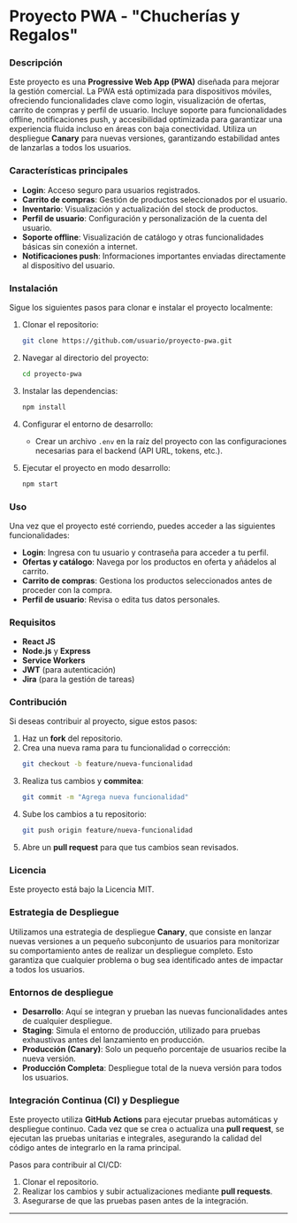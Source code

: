 
# Proyecto PWA - "Chucherías y Regalos"

### Descripción
Este proyecto es una **Progressive Web App (PWA)** diseñada para mejorar la gestión comercial. La PWA está optimizada para dispositivos móviles, ofreciendo funcionalidades clave como login, visualización de ofertas, carrito de compras y perfil de usuario. Incluye soporte para funcionalidades offline, notificaciones push, y accesibilidad optimizada para garantizar una experiencia fluida incluso en áreas con baja conectividad. Utiliza un despliegue **Canary** para nuevas versiones, garantizando estabilidad antes de lanzarlas a todos los usuarios.

### Características principales
- **Login**: Acceso seguro para usuarios registrados.
- **Carrito de compras**: Gestión de productos seleccionados por el usuario.
- **Inventario**: Visualización y actualización del stock de productos.
- **Perfil de usuario**: Configuración y personalización de la cuenta del usuario.
- **Soporte offline**: Visualización de catálogo y otras funcionalidades básicas sin conexión a internet.
- **Notificaciones push**: Informaciones importantes enviadas directamente al dispositivo del usuario.

### Instalación
Sigue los siguientes pasos para clonar e instalar el proyecto localmente:

1. Clonar el repositorio:
   ```bash
   git clone https://github.com/usuario/proyecto-pwa.git
   ```

2. Navegar al directorio del proyecto:
   ```bash
   cd proyecto-pwa
   ```

3. Instalar las dependencias:
   ```bash
   npm install
   ```

4. Configurar el entorno de desarrollo:
   - Crear un archivo `.env` en la raíz del proyecto con las configuraciones necesarias para el backend (API URL, tokens, etc.).

5. Ejecutar el proyecto en modo desarrollo:
   ```bash
   npm start
   ```

### Uso
Una vez que el proyecto esté corriendo, puedes acceder a las siguientes funcionalidades:

- **Login**: Ingresa con tu usuario y contraseña para acceder a tu perfil.
- **Ofertas y catálogo**: Navega por los productos en oferta y añádelos al carrito.
- **Carrito de compras**: Gestiona los productos seleccionados antes de proceder con la compra.
- **Perfil de usuario**: Revisa o edita tus datos personales.
  
### Requisitos
- **React JS**
- **Node.js** y **Express**
- **Service Workers**
- **JWT** (para autenticación)
- **Jira** (para la gestión de tareas)

### Contribución
Si deseas contribuir al proyecto, sigue estos pasos:

1. Haz un **fork** del repositorio.
2. Crea una nueva rama para tu funcionalidad o corrección:
   ```bash
   git checkout -b feature/nueva-funcionalidad
   ```
3. Realiza tus cambios y **commitea**:
   ```bash
   git commit -m "Agrega nueva funcionalidad"
   ```
4. Sube los cambios a tu repositorio:
   ```bash
   git push origin feature/nueva-funcionalidad
   ```
5. Abre un **pull request** para que tus cambios sean revisados.

### Licencia
Este proyecto está bajo la Licencia MIT.

### Estrategia de Despliegue
Utilizamos una estrategia de despliegue **Canary**, que consiste en lanzar nuevas versiones a un pequeño subconjunto de usuarios para monitorizar su comportamiento antes de realizar un despliegue completo. Esto garantiza que cualquier problema o bug sea identificado antes de impactar a todos los usuarios.

### Entornos de despliegue
- **Desarrollo**: Aquí se integran y prueban las nuevas funcionalidades antes de cualquier despliegue.
- **Staging**: Simula el entorno de producción, utilizado para pruebas exhaustivas antes del lanzamiento en producción.
- **Producción (Canary)**: Solo un pequeño porcentaje de usuarios recibe la nueva versión.
- **Producción Completa**: Despliegue total de la nueva versión para todos los usuarios.

### Integración Continua (CI) y Despliegue
Este proyecto utiliza **GitHub Actions** para ejecutar pruebas automáticas y despliegue continuo. Cada vez que se crea o actualiza una **pull request**, se ejecutan las pruebas unitarias e integrales, asegurando la calidad del código antes de integrarlo en la rama principal.

Pasos para contribuir al CI/CD:
1. Clonar el repositorio.
2. Realizar los cambios y subir actualizaciones mediante **pull requests**.
3. Asegurarse de que las pruebas pasen antes de la integración.

---
